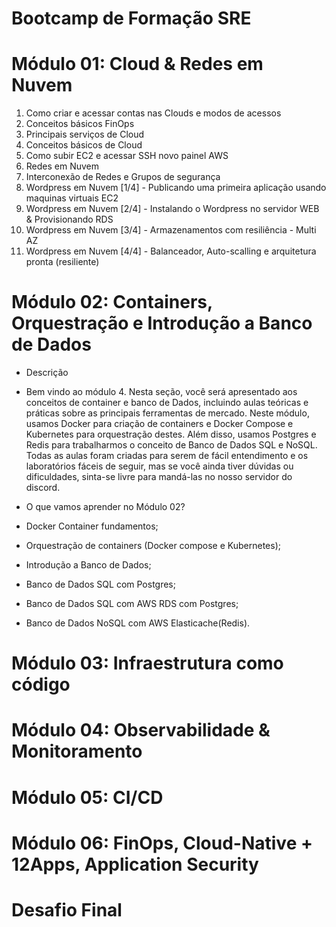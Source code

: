 # Bootcamp de Formação SRE

# Módulo 01: Cloud & Redes em Nuvem

1. Como criar e acessar contas nas Clouds e modos de acessos
2. Conceitos básicos FinOps
3. Principais serviços de Cloud
4. Conceitos básicos de Cloud
5. Como subir EC2 e acessar SSH novo painel AWS
6. Redes em Nuvem
7. Interconexão de Redes e Grupos de segurança
8. Wordpress em Nuvem [1/4] - Publicando uma primeira aplicação usando maquinas virtuais EC2
9. Wordpress em Nuvem [2/4] - Instalando o Wordpress no servidor WEB & Provisionando RDS
10. Wordpress em Nuvem [3/4] - Armazenamentos com resiliência - Multi AZ
11. Wordpress em Nuvem [4/4] - Balanceador, Auto-scalling e arquitetura pronta (resiliente)

# Módulo 02: Containers, Orquestração e Introdução a Banco de Dados

- Descrição

- Bem vindo ao módulo 4. Nesta seção, você será apresentado aos conceitos de container e banco de Dados, incluindo aulas teóricas e práticas sobre as principais ferramentas de mercado. Neste módulo, usamos Docker para criação de containers e  Docker Compose e Kubernetes para orquestração destes. Além disso, usamos  Postgres e Redis  para trabalharmos o conceito de Banco de Dados SQL e NoSQL. Todas as aulas foram criadas para serem de fácil entendimento  e os laboratórios fáceis de seguir, mas se você ainda tiver dúvidas ou dificuldades, sinta-se livre para mandá-las no nosso servidor do discord.

- O que vamos aprender no Módulo 02?
- Docker Container fundamentos;
- Orquestração de containers (Docker compose e Kubernetes);
- Introdução a Banco de Dados;
- Banco de Dados SQL com Postgres;
- Banco de Dados SQL com AWS RDS com Postgres;
- Banco de Dados NoSQL com AWS Elasticache(Redis).

# Módulo 03: Infraestrutura como código

# Módulo 04: Observabilidade & Monitoramento

# Módulo 05: CI/CD

# Módulo 06: FinOps, Cloud-Native + 12Apps, Application Security

# Desafio Final

